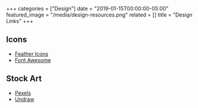 +++
categories = ["Design"]
date = "2019-01-15T00:00:00-05:00"
featured_image = "/media/design-resources.png"
related = []
title = "Design Links"
+++

## Icons

* [Feather Icons](https://feathericons.com/ "Feather Icons")
* [Font Awesome](https://fontawesome.com/icons?d=gallery "Font Awesome")

## Stock Art

* [Pexels](https://www.pexels.com/ "Pexels")
* [Undraw](https://undraw.co/ "Undraw")
